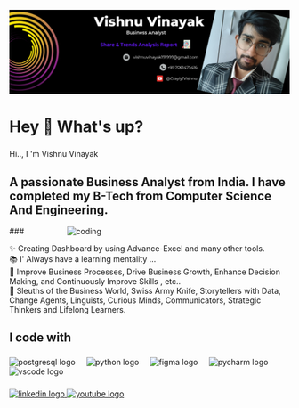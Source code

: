 ![logo](https://github.com/vishnu1912199/Vishnu-Vinayak/blob/main/Black%20and%20White%20Modern%20Business%20LinkedIn%20Banner%20(2).png)
<h1 align="left">Hey 👋 What's up?</h1>

###

<p align="left">Hi.., I 'm Vishnu Vinayak</p>

###

<h2 align="left">A passionate Business Analyst from India. I have completed my B-Tech from Computer Science And Engineering.</h2>

<img align="right" alt="coding" width="400" src="https://user-images.githubusercontent.com/55389276/140866485-8fb1c876-9a8f-4d6a-98dc-08c4981eaf70.gif" />
###

<p align="left">✨ Creating Dashboard by using Advance-Excel and many other tools.<br>📚 I' Always have a learning mentality ...<br>🎯 Improve Business Processes, Drive Business Growth, Enhance Decision Making, and Continuously Improve Skills , etc..<br>🎲 Sleuths of the Business World, Swiss Army Knife, Storytellers with Data, Change Agents, Linguists, Curious Minds, Communicators, Strategic Thinkers and Lifelong Learners.</p>

###

<h2 align="left">I code with</h2>

###

<div align="left">
  <img src="https://cdn.jsdelivr.net/gh/devicons/devicon/icons/postgresql/postgresql-original.svg" height="40" alt="postgresql logo"  />
  <img width="12" />
  <img src="https://cdn.jsdelivr.net/gh/devicons/devicon/icons/python/python-original.svg" height="40" alt="python logo"  />
  <img width="12" />
  <img src="https://cdn.jsdelivr.net/gh/devicons/devicon/icons/figma/figma-original.svg" height="40" alt="figma logo"  />
  <img width="12" />
  <img src="https://cdn.jsdelivr.net/gh/devicons/devicon/icons/pycharm/pycharm-original.svg" height="40" alt="pycharm logo"  />
  <img width="12" />
  <img src="https://cdn.jsdelivr.net/gh/devicons/devicon/icons/vscode/vscode-original.svg" height="40" alt="vscode logo"  />
</div>

###

<div align="left">
  <a href="https://www.linkedin.com/in/vishnu-vinayak-240779300?utm_source=share&utm_campaign=share_via&utm_content=profile&utm_medium=android_app" target="_blank">
    <img src="https://raw.githubusercontent.com/maurodesouza/profile-readme-generator/master/src/assets/icons/social/linkedin/default.svg" width="52" height="40" alt="linkedin logo"  />
  </a>
  <a href="https://www.youtube.com/@CraylyfVishnu" target="_blank">
    <img src="https://raw.githubusercontent.com/maurodesouza/profile-readme-generator/master/src/assets/icons/social/youtube/default.svg" width="52" height="40" alt="youtube logo"  />
  </a>
</div>

###

